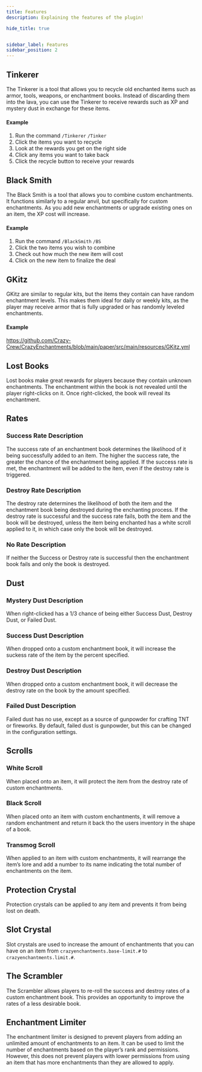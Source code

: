 ```yaml
---
title: Features
description: Explaining the features of the plugin!

hide_title: true


sidebar_label: Features
sidebar_position: 2
---
```

## Tinkerer
The Tinkerer is a tool that allows you to recycle old enchanted items such as armor, tools, weapons, or enchantment books. Instead of discarding them into the lava, you can use the Tinkerer to receive rewards such as XP and mystery dust in exchange for these items.

#### Example
1. Run the command `/Tinkerer` `/Tinker`
2. Click the items you want to recycle
3. Look at the rewards you get on the right side
4. Click any items you want to take back
5. Click the recycle button to receive your rewards

## Black Smith
The Black Smith is a tool that allows you to combine custom enchantments. It functions similarly to a regular anvil, but specifically for custom enchantments. As you add new enchantments or upgrade existing ones on an item, the XP cost will increase.

#### Example
1. Run the command `/BlackSmith` `/BS`
2. Click the two items you wish to combine
3. Check out how much the new item will cost
4. Click on the new item to finalize the deal

## GKitz
GKitz are similar to regular kits, but the items they contain can have random enchantment levels. This makes them ideal for daily or weekly kits, as the player may receive armor that is fully upgraded or has randomly leveled enchantments.

#### Example
https://github.com/Crazy-Crew/CrazyEnchantments/blob/main/paper/src/main/resources/GKitz.yml

## Lost Books
Lost books make great rewards for players because they contain unknown enchantments. The enchantment within the book is not revealed until the player right-clicks on it. Once right-clicked, the book will reveal its enchantment.

## Rates
### Success Rate Description
The success rate of an enchantment book determines the likelihood of it being successfully added to an item. The higher the success rate, the greater the chance of the enchantment being applied. If the success rate is met, the enchantment will be added to the item, even if the destroy rate is triggered.
### Destroy Rate Description
The destroy rate determines the likelihood of both the item and the enchantment book being destroyed during the enchanting process. If the destroy rate is successful and the success rate fails, both the item and the book will be destroyed, unless the item being enchanted has a white scroll applied to it, in which case only the book will be destroyed.
### No Rate Description
If neither the Success or Destroy rate is successful then the enchantment book fails and only the book is destroyed.

## Dust
### Mystery Dust Description
When right-clicked has a 1/3 chance of being either Success Dust, Destroy Dust, or Failed Dust.
### Success Dust Description
When dropped onto a custom enchantment book, it will increase the suckess rate of the item by the percent specified.
### Destroy Dust Description
When dropped onto a custom enchantment book, it will decrease the destroy rate on the book by the amount specified.
### Failed Dust Description
Failed dust has no use, except as a source of gunpowder for crafting TNT or fireworks. By default, failed dust is gunpowder, but this can be changed in the configuration settings.

## Scrolls
### White Scroll
When placed onto an item, it will protect the item from the destroy rate of custom enchantments.
### Black Scroll
When placed onto an item with custom enchantments, it will remove a random enchantment and return it back tho the users inventory in the shape of a book.
### Transmog Scroll
When applied to an item with custom enchantments, it will rearrange the item’s lore and add a number to its name indicating the total number of enchantments on the item.

## Protection Crystal
Protection crystals can be applied to any item and prevents it from being lost on death.

## Slot Crystal
Slot crystals are used to increase the amount of enchantments that you can have on an item from `crazyenchantments.base-limit.#` to `crazyenchantments.limit.#`.

## The Scrambler
The Scrambler allows players to re-roll the success and destroy rates of a custom enchantment book. This provides an opportunity to improve the rates of a less desirable book.

## Enchantment Limiter
The enchantment limiter is designed to prevent players from adding an unlimited amount of enchantments to an item. It can be used to limit the number of enchantments based on the player’s rank and permissions. However, this does not prevent players with lower permissions from using an item that has more enchantments than they are allowed to apply.